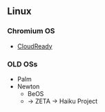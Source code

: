 ## Linux
### Chromium OS
- [CloudReady](https://www.neverware.com/)

### OLD OSs

- Palm
- Newton
  - BeOS
  - -> ZETA -> Haiku Project